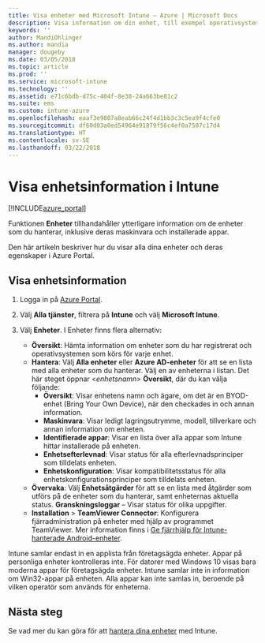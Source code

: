 ```yaml
---
title: Visa enheter med Microsoft Intune – Azure | Microsoft Docs
description: Visa information om din enhet, till exempel operativsystem, lagringsutrymme, tillverkare och modell. Hämta en lista över installerade appar, kontrollera efterlevnadsprinciper och konfigurera TeamViewer med Microsoft Intune i Azure. Det fungerar ungefär som när du visar en inventering av de enheter som du hanterar.
keywords: ''
author: MandiOhlinger
ms.author: mandia
manager: dougeby
ms.date: 03/05/2018
ms.topic: article
ms.prod: ''
ms.service: microsoft-intune
ms.technology: ''
ms.assetid: e71c6bdb-d75c-404f-8e38-24a663be81c2
ms.suite: ems
ms.custom: intune-azure
ms.openlocfilehash: eaaf3e9807a8eab66c24f4d1bb3c3c5ea9f4cfe0
ms.sourcegitcommit: df60d03a0ed54964e91879f56c4ef0a7507c17d4
ms.translationtype: HT
ms.contentlocale: sv-SE
ms.lasthandoff: 03/22/2018
---
```

# <a name="see-device-details-in-intune"></a>Visa enhetsinformation i Intune

[!INCLUDE[azure_portal](./includes/azure_portal.md)]

Funktionen **Enheter** tillhandahåller ytterligare information om de enheter som du hanterar, inklusive deras maskinvara och installerade appar. 

Den här artikeln beskriver hur du visar alla dina enheter och deras egenskaper i Azure Portal.

## <a name="view-your-device-details"></a>Visa enhetsinformation

1. Logga in på [Azure Portal](https://portal.azure.com).
2. Välj **Alla tjänster**, filtrera på **Intune** och välj **Microsoft Intune**.
3. Välj **Enheter**. I Enheter finns flera alternativ:

   - **Översikt**: Hämta information om enheter som du har registrerat och operativsystemen som körs för varje enhet.
   - **Hantera**: Välj **Alla enheter** eller **Azure AD-enheter** för att se en lista med alla enheter som du hanterar.
    Välj en av enheterna i listan. Det här steget öppnar <*enhetsnamn*> **Översikt**, där du kan välja följande:
     - **Översikt**: Visar enhetens namn och ägare, om det är en BYOD-enhet (Bring Your Own Device), när den checkades in och annan information.
     - **Maskinvara**: Visar ledigt lagringsutrymme, modell, tillverkare och annan information om enheten.
     - **Identifierade appar**: Visar en lista över alla appar som Intune hittar installerade på enheten.
     - **Enhetsefterlevnad**: Visar status för alla efterlevnadsprinciper som tilldelats enheten.
     - **Enhetskonfiguration**: Visar kompatibilitetsstatus för alla enhetskonfigurationsprinciper som tilldelats enheten.
   - **Övervaka**: Välj **Enhetsåtgärder** för att se en lista med åtgärder som utförs på de enheter som du hanterar, samt enheternas aktuella status. **Granskningsloggar** – Visar status för olika uppgifter.
   - **Installation** > **TeamViewer Connector**: Konfigurera fjärradministration på enheter med hjälp av programmet TeamViewer. Mer information finns i [Ge fjärrhjälp för Intune-hanterade Android-enheter](device-profile-android-teamviewer.md).

Intune samlar endast in en applista från företagsägda enheter. Appar på personliga enheter kontrolleras inte. För datorer med Windows 10 visas bara moderna appar för företagsägda enheter. Intune samlar inte in information om Win32-appar på enheten. Alla appar kan inte samlas in, beroende på vilken operatör som används för enheterna.

## <a name="next-steps"></a>Nästa steg
Se vad mer du kan göra för att [hantera dina enheter](device-management.md) med Intune.
